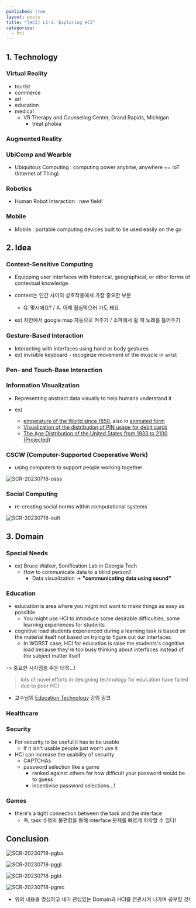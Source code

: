 ```yaml
---
published: true
layout: posts
title: "[HCI] L1-3. Exploring HCI"
categories: 
  - hci
---
```




## 1. Technology



### Virtual Reality

- tourist
- commerce
- art
- education
- medical
	- VR Therapy and Counseling Center, Grand Rapids, Michigan
		- treat phobia

### Augmented Reality

### UbiComp and Wearble

- Ubiquitous Computing : computing power anytime, anywhere ~= IoT (Internet of Thing)

### Robotics

- Human Robot Interaction : new field!

### Mobile

- Mobile : portable computing devices built to be used easily on the go



## 2. Idea



### Context-Sensitive Computing

- Equipping user interfaces with historical, geographical, or other forms of contextual knowledge.

- context는 인간 사이의 상호작용에서 가장 중요한 부분
	- Q. 몇시에요? / A. 이제 점심먹으러 가도 돼요
- ex) 차안에서 google map 자동으로 켜주기 / 소파에서 쉴 때 노래를 틀어주기



### Gesture-Based Interaction

- Interacting with interfaces using hand or body gestures
- ex) invisible keyboard - recoginze movement of the muscle in wrist



### Pen- and Touch-Base Interaction

### Information Visualization

- Representing abstract data visually to help humans understand it

- ex)
	- [emperature of the World since 1850](https://i.redd.it/t7vo7ixobf3x.png), also in [animated form](http://www.climate-lab-book.ac.uk/files/2016/05/spiral_optimized.gif)
	- [Visualization of the distribution of PIN usage for debit cards](http://datagenetics.com/blog/september32012/index.html)
	- [The Age Distribution of the United States from 1933 to 2100 (Projected)](https://i.imgur.com/XQWQ57j.gif)



### CSCW (Computer-Supported Cooperative Work)

- using computers to support people working together

![SCR-20230718-osss](../../assets/img/2023-07-18-hci-lesson-1-3/SCR-20230718-osss.png)



### Social Computing

- re-creating social norms within computational systems

![SCR-20230718-oufi](../../assets/img/2023-07-18-hci-lesson-1-3/SCR-20230718-oufi.png)



## 3. Domain



### Special Needs

- ex) Bruce Walker, Sonification Lab in Georgia Tech
	- How to communicate data to a blind person?
		- Data visualization -> **"communicating data using sound"**



### Education

- education is area where you might not want to make things as easy as possible
	- You might use HCI to introduce some desirable difficulties, some learning experiences for students
- cognitive load students experienced during a learning task is based on the material itself not based on trying to figure out our interfaces.
	- In WORST case, HCI for education is raise the students's cognitive load because they're too busy thinking about interfaces instead of the subject matter itself 

-> 중요한 시사점을 주는 대목...!

> lots of novel efforts in designing technology for education have failed due to poor HCI

- 교수님의 [Education Technology](https://omscs6460.gatech.edu/spring-2023/) 강의 링크



### Healthcare

### Security

- For security to be useful it has to be usable
	- If it isn't usable people just won't use it
- HCI can increase the usability of security
	- CAPTCHAs
	- password selection like a game
		-  ranked against others for how difficult your password would be to guess
		- incentivise password selections...!

### Games

- there's a tight connection between the task and the interface
	- 즉, task 수행의 불편함을 통해 interface 문제를 빠르게 파악할 수 있다!



## Conclusion

![SCR-20230718-pgba](../../assets/img/2023-07-18-hci-lesson-1-3/SCR-20230718-pgba.png)

![SCR-20230718-pggl](../../assets/img/2023-07-18-hci-lesson-1-3/SCR-20230718-pggl.png)

![SCR-20230718-pgkt](../../assets/img/2023-07-18-hci-lesson-1-3/SCR-20230718-pgkt.png)

![SCR-20230718-pgmc](../../assets/img/2023-07-18-hci-lesson-1-3/SCR-20230718-pgmc.png)



- 위의 내용을 명심하고 내가 관심있는 Domain과 HCI를 연관시켜 나가며 공부할 것!

